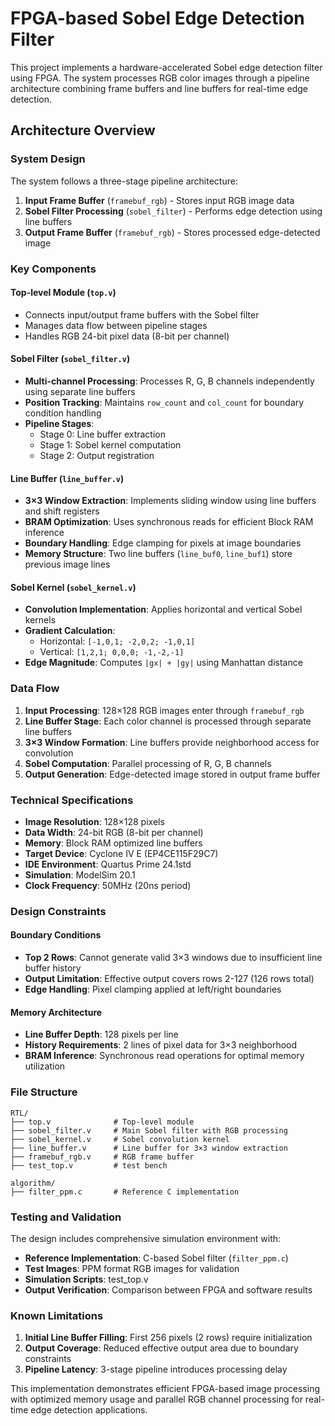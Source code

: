 # FPGA-based Sobel Edge Detection Filter

This project implements a hardware-accelerated Sobel edge detection filter using FPGA. The system processes RGB color images through a pipeline architecture combining frame buffers and line buffers for real-time edge detection.

## Architecture Overview

### System Design
The system follows a three-stage pipeline architecture:
1. **Input Frame Buffer** (`framebuf_rgb`) - Stores input RGB image data
2. **Sobel Filter Processing** (`sobel_filter`) - Performs edge detection using line buffers
3. **Output Frame Buffer** (`framebuf_rgb`) - Stores processed edge-detected image

### Key Components

#### Top-level Module (`top.v`)
- Connects input/output frame buffers with the Sobel filter
- Manages data flow between pipeline stages
- Handles RGB 24-bit pixel data (8-bit per channel)

#### Sobel Filter (`sobel_filter.v`)
- **Multi-channel Processing**: Processes R, G, B channels independently using separate line buffers
- **Position Tracking**: Maintains `row_count` and `col_count` for boundary condition handling
- **Pipeline Stages**: 
  - Stage 0: Line buffer extraction
  - Stage 1: Sobel kernel computation  
  - Stage 2: Output registration

#### Line Buffer (`line_buffer.v`)
- **3×3 Window Extraction**: Implements sliding window using line buffers and shift registers
- **BRAM Optimization**: Uses synchronous reads for efficient Block RAM inference
- **Boundary Handling**: Edge clamping for pixels at image boundaries
- **Memory Structure**: Two line buffers (`line_buf0`, `line_buf1`) store previous image lines

#### Sobel Kernel (`sobel_kernel.v`)
- **Convolution Implementation**: Applies horizontal and vertical Sobel kernels
- **Gradient Calculation**: 
  - Horizontal: `[-1,0,1; -2,0,2; -1,0,1]`
  - Vertical: `[1,2,1; 0,0,0; -1,-2,-1]`
- **Edge Magnitude**: Computes `|gx| + |gy|` using Manhattan distance

### Data Flow

1. **Input Processing**: 128×128 RGB images enter through `framebuf_rgb`
2. **Line Buffer Stage**: Each color channel is processed through separate line buffers
3. **3×3 Window Formation**: Line buffers provide neighborhood access for convolution
4. **Sobel Computation**: Parallel processing of R, G, B channels
5. **Output Generation**: Edge-detected image stored in output frame buffer

### Technical Specifications

- **Image Resolution**: 128×128 pixels
- **Data Width**: 24-bit RGB (8-bit per channel)
- **Memory**: Block RAM optimized line buffers
- **Target Device**: Cyclone IV E (EP4CE115F29C7)
- **IDE Environment**: Quartus Prime 24.1std
- **Simulation**: ModelSim 20.1
- **Clock Frequency**: 50MHz (20ns period)

### Design Constraints

#### Boundary Conditions
- **Top 2 Rows**: Cannot generate valid 3×3 windows due to insufficient line buffer history
- **Output Limitation**: Effective output covers rows 2-127 (126 rows total)
- **Edge Handling**: Pixel clamping applied at left/right boundaries

#### Memory Architecture
- **Line Buffer Depth**: 128 pixels per line
- **History Requirements**: 2 lines of pixel data for 3×3 neighborhood
- **BRAM Inference**: Synchronous read operations for optimal memory utilization

### File Structure

```
RTL/
├── top.v              # Top-level module
├── sobel_filter.v     # Main Sobel filter with RGB processing
├── sobel_kernel.v     # Sobel convolution kernel
├── line_buffer.v      # Line buffer for 3×3 window extraction
├── framebuf_rgb.v     # RGB frame buffer
├── test_top.v         # test bench 

algorithm/
├── filter_ppm.c       # Reference C implementation
```

### Testing and Validation

The design includes comprehensive simulation environment with:
- **Reference Implementation**: C-based Sobel filter (`filter_ppm.c`)
- **Test Images**: PPM format RGB images for validation
- **Simulation Scripts**: test_top.v
- **Output Verification**: Comparison between FPGA and software results

### Known Limitations

1. **Initial Line Buffer Filling**: First 256 pixels (2 rows) require initialization
2. **Output Coverage**: Reduced effective output area due to boundary constraints
3. **Pipeline Latency**: 3-stage pipeline introduces processing delay

This implementation demonstrates efficient FPGA-based image processing with optimized memory usage and parallel RGB channel processing for real-time edge detection applications.